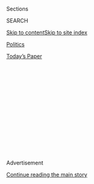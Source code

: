 <div id="app">

<div>

<div>

<div>

<div class="NYTAppHideMasthead css-1q2w90k e1suatyy0">

<div class="section css-ui9rw0 e1suatyy2">

<div class="css-eph4ug er09x8g0">

<div class="css-6n7j50">

</div>

<span class="css-1dv1kvn">Sections</span>

<div class="css-10488qs">

<span class="css-1dv1kvn">SEARCH</span>

</div>

[Skip to content](#site-content)[Skip to site
index](#site-index)

</div>

<div id="masthead-section-label" class="css-1wr3we4 eaxe0e00">

[Politics](https://www.nytimes.com/section/politics)

</div>

<div class="css-10698na e1huz5gh0">

</div>

</div>

<div id="masthead-bar-one" class="section hasLinks css-15hmgas e1csuq9d3">

<div class="css-uqyvli e1csuq9d0">

</div>

<div class="css-1uqjmks e1csuq9d1">

</div>

<div class="css-9e9ivx">

[](https://myaccount.nytimes.com/auth/login?response_type=cookie&client_id=vi)

</div>

<div class="css-1bvtpon e1csuq9d2">

[Today’s
Paper](https://www.nytimes.com/section/todayspaper)

</div>

</div>

</div>

</div>

<div data-aria-hidden="false">

<div id="site-content" data-role="main">

<div>

<div class="css-1aor85t" style="opacity:0.000000001;z-index:-1;visibility:hidden">

<div class="css-1hqnpie">

<div class="css-epjblv">

<span class="css-17xtcya">[Politics](/section/politics)</span><span class="css-x15j1o">|</span><span class="css-fwqvlz">Trump
Links C.I.A. Reports on Russia to Democrats’ Shame Over
Election</span>

</div>

<div class="css-k008qs">

<div class="css-1iwv8en">

<span class="css-18z7m18"></span>

<div>

</div>

</div>

<span class="css-1n6z4y">https://nyti.ms/2hcO6TE</span>

<div class="css-1705lsu">

<div class="css-4xjgmj">

<div class="css-4skfbu" data-role="toolbar" data-aria-label="Social Media Share buttons, Save button, and Comments Panel with current comment count" data-testid="share-tools">

  - 
  - 
  - 
  - 
    
    <div class="css-6n7j50">
    
    </div>

  - 

</div>

</div>

</div>

</div>

</div>

</div>

<div class="css-13pd83m">

</div>

<div id="top-wrapper" class="css-1sy8kpn">

<div id="top-slug" class="css-l9onyx">

Advertisement

</div>

[Continue reading the main
story](#after-top)

<div class="ad top-wrapper" style="text-align:center;height:100%;display:block;min-height:250px">

<div id="top" class="place-ad" data-position="top" data-size-key="top">

</div>

</div>

<div id="after-top">

</div>

</div>

<div id="sponsor-wrapper" class="css-1hyfx7x">

<div id="sponsor-slug" class="css-19vbshk">

Supported by

</div>

[Continue reading the main
story](#after-sponsor)

<div id="sponsor" class="ad sponsor-wrapper" style="text-align:center;height:100%;display:block">

</div>

<div id="after-sponsor">

</div>

</div>

<div class="css-1vkm6nb ehdk2mb0">

# Trump Links C.I.A. Reports on Russia to Democrats’ Shame Over Election

</div>

<div class="css-79elbk" data-testid="photoviewer-wrapper">

<div class="css-z3e15g" data-testid="photoviewer-wrapper-hidden">

</div>

<div class="css-1a48zt4 ehw59r15" data-testid="photoviewer-children">

![<span class="css-16f3y1r e13ogyst0" data-aria-hidden="true">President-elect
Donald J. Trump during a “thank you” rally on Friday in Grand Rapids,
Mich.</span><span class="css-cnj6d5 e1z0qqy90" itemprop="copyrightHolder"><span class="css-1ly73wi e1tej78p0">Credit...</span><span><span>Doug
Mills/The New York
Times</span></span></span>](https://static01.nyt.com/images/2016/12/12/us/12TRUMP/12TRUMP-articleLarge.jpg?quality=75&auto=webp&disable=upscale)

</div>

</div>

<div class="css-xt80pu e12qa4dv0">

<div class="css-18e8msd">

<div class="css-vp77d3 epjyd6m0">

<div class="css-1baulvz">

By [<span class="css-1baulvz last-byline" itemprop="name">Nicholas
Fandos</span>](https://www.nytimes.com/by/nicholas-fandos)

</div>

</div>

  - Dec. 11,
    2016

  - 
    
    <div class="css-4xjgmj">
    
    <div class="css-d8bdto" data-role="toolbar" data-aria-label="Social Media Share buttons, Save button, and Comments Panel with current comment count" data-testid="share-tools">
    
      - 
      - 
      - 
      - 
        
        <div class="css-6n7j50">
        
        </div>
    
      - 
    
    </div>
    
    </div>

</div>

</div>

<div class="section meteredContent css-1r7ky0e" name="articleBody" itemprop="articleBody">

<div class="css-1fanzo5 StoryBodyCompanionColumn">

<div class="css-53u6y8">

WASHINGTON — President-elect Donald J. Trump said in an interview
broadcast on Sunday that he did not believe American intelligence
assessments that Russia had intervened to help his candidacy, casting
blame for the reports on Democrats, who he said were embarrassed about
losing to him.

“I think it’s ridiculous. I think it’s just another excuse,” Mr. Trump
said in the interview, on “Fox News Sunday.” “I don’t believe it.”

He also indicated that as president, he would not take the daily
intelligence briefing that President Obama and his predecessors have
received. Mr. Trump, who has received the briefing sparingly as
president-elect, said that it was often repetitive and that he would
take it “when I need it.” He said his vice president, Mike Pence, would
receive the daily briefing.

“You know, I’m, like, a smart person,” he said. “I don’t have to be told
the same thing in the same words every single day for the next eight
years.”

</div>

</div>

<div class="css-1fanzo5 StoryBodyCompanionColumn">

<div class="css-53u6y8">

He added that he had instructed the officials who give the briefing:
“‘If something should change from this point, immediately call me.
I’m available on a one-minute’s notice.’”

Mr. Trump’s seeming dismissal of the importance of that daily
interaction with intelligence agencies, as well as his claims of
politically tainted intelligence reports on Russia, [widened a
breach](https://www.nytimes.com/2016/12/10/us/politics/trump-mocking-claim-that-russia-hacked-election-at-odds-with-gop.html?hp&action=click&pgtype=Homepage&clickSource=story-heading&module=first-column-region&region=top-news&WT.nav=top-news)
between a president-elect and the agencies he will have to rely on to
carry out priorities like fighting terrorism and deterring cyberattacks.

His stance on the issue is also putting him increasingly at odds with
senior lawmakers on Capitol Hill, including members of his own party,
who say that the evidence of Russian interference is clear and warrants
a congressional investigation.

The Obama administration reached a consensus months ago that Russia was
trying to meddle in the election. After initially believing that
Russia’s goal was to undermine American democratic processes, the
intelligence agencies concluded a week after the vote that the Russian
efforts had been intended, at least in their latter stages, to help Mr.
Trump.

The president-elect said those new reports were politically motivated.
“I think the Democrats are putting it out because they suffered one of
the greatest defeats in the history of politics in this country,” he
said in the interview, recorded on Saturday. During the campaign, he
also dismissed suggestions of Russian meddling.

</div>

</div>

<div class="css-1fanzo5 StoryBodyCompanionColumn">

<div class="css-53u6y8">

Pressed about why he did not believe the intelligence agencies’
conclusions, Mr. Trump said there was [disagreement among intelligence
agencies](https://www.washingtonpost.com/world/national-security/fbi-and-cia-give-differing-accounts-to-lawmakers-on-russias-motives-in-2016-hacks/2016/12/10/c6dfadfa-bef0-11e6-94ac-3d324840106c_story.html?hpid=hp_hp-top-table-main_russiahack816pm%3Ahomepage%2Fstory&utm_term=.a659d909067f)
about the extent and the origin of the hacking.

“They’re fighting among themselves,” he said. “They’re not sure.”

The Washington Post and The New York Times reported on Friday that
American intelligence agencies [had
concluded](http://www.nytimes.com/2016/12/09/us/obama-russia-election-hack.html?action=click&contentCollection=Politics&module=RelatedCoverage&region=Marginalia&pgtype=article)
that Russia took covert action during the campaign to harm the candidacy
of Hillary Clinton. The new conclusion, The Times reported, was based in
part on evidence found by the C.I.A. that Russian hackers had penetrated
the Republican National Committee’s computer system, as well as that of
the Democrats and several of Mrs. Clinton’s senior aides, but had leaked
only Democratic correspondence.

Mr. Trump’s transition office responded to those reports with a
statement on Friday night dismissing the intelligence agencies as “the
same people that said Saddam Hussein had weapons of mass destruction.”
The office said it was time to “move on” from the election.

The Iraq case has been the subject of a long-running debate over whether
the intelligence was tainted or whether the Bush White House read it
selectively to support its decision to go to war.

On the subject of Russian interference, Senator John McCain, Republican
of Arizona and the chairman of the Armed Services Committee, said Sunday
that it would be dangerous to dismiss the issue as a matter of partisan
politics. He urged Mr. Trump to accept the agencies’ conclusions, and
called on his colleagues to move forward with an investigation.

“You can’t make this issue partisan; it’s too important,” Mr. McCain
said on the CBS program “Face the Nation.” “A fundamental of democracy
is a free and fair election.”

</div>

</div>

<div class="css-1fanzo5 StoryBodyCompanionColumn">

<div class="css-53u6y8">

Referring to the hacking, Mr. McCain added, “The Russians have been
using it as a tool as part of Vladimir Putin’s ambition to regain
Russian prominence and dominance in some parts of the world.”

Mr. McCain was among a bipartisan group of four senior lawmakers,
including the coming minority leader, Chuck Schumer of New York, who
issued [a
statement](http://www.armed-services.senate.gov/press-releases/mccain-graham-schumer-reed-joint-statement-on-reports-that-russia-interfered-with-the-2016-election)
Sunday pledging to work to respond to the incursions. The statement adds
pressure to Republicans, who control Congress, to investigate the
hacking.

“Democrats and Republicans must work together, and across the
jurisdictional lines of the Congress, to examine these recent incidents
thoroughly and devise comprehensive solutions to deter and defend
against further cyberattacks,” the statement said.

Several senators, including Rand Paul of Kentucky and James Lankford of
Oklahoma, both Republicans, expressed support for such an investigation
on Sunday.

The Senate majority leader, Mitch McConnell of Kentucky, did not comment
on the issue over the weekend, but he was expected to address it in a
news conference scheduled for Monday morning.

Mr. McCain said on “Face the Nation” that he would like to see a select
committee formed to look into the C.I.A.’s conclusions, but that in the
meantime, an armed services subcommittee under his control would “go to
work on it.”

</div>

</div>

</div>

<div>

</div>

<div>

</div>

<div>

</div>

<div>

<div id="bottom-wrapper" class="css-1ede5it">

<div id="bottom-slug" class="css-l9onyx">

Advertisement

</div>

[Continue reading the main
story](#after-bottom)

<div id="bottom" class="ad bottom-wrapper" style="text-align:center;height:100%;display:block;min-height:90px">

</div>

<div id="after-bottom">

</div>

</div>

</div>

</div>

</div>

## Site Index

<div>

</div>

## Site Information Navigation

  - [© <span>2020</span> <span>The New York Times
    Company</span>](https://help.nytimes.com/hc/en-us/articles/115014792127-Copyright-notice)

<!-- end list -->

  - [NYTCo](https://www.nytco.com/)
  - [Contact
    Us](https://help.nytimes.com/hc/en-us/articles/115015385887-Contact-Us)
  - [Work with us](https://www.nytco.com/careers/)
  - [Advertise](https://nytmediakit.com/)
  - [T Brand Studio](http://www.tbrandstudio.com/)
  - [Your Ad
    Choices](https://www.nytimes.com/privacy/cookie-policy#how-do-i-manage-trackers)
  - [Privacy](https://www.nytimes.com/privacy)
  - [Terms of
    Service](https://help.nytimes.com/hc/en-us/articles/115014893428-Terms-of-service)
  - [Terms of
    Sale](https://help.nytimes.com/hc/en-us/articles/115014893968-Terms-of-sale)
  - [Site
    Map](https://spiderbites.nytimes.com)
  - [Help](https://help.nytimes.com/hc/en-us)
  - [Subscriptions](https://www.nytimes.com/subscription?campaignId=37WXW)

</div>

</div>

</div>

</div>
